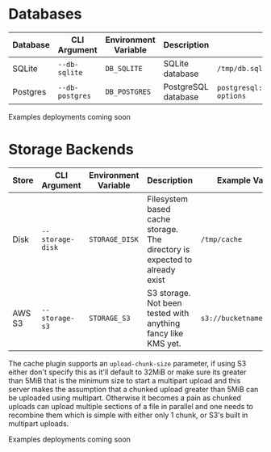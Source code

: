 
# Databases

| Database | CLI Argument    | Environment Variable | Description             | Example Value                                     |
|----------|-----------------|----------------------|-------------------------|---------------------------------------------------|
| SQLite   | `--db-sqlite`   | `DB_SQLITE`          | SQLite database         | `/tmp/db.sqlite`                                  |
| Postgres | `--db-postgres` | `DB_POSTGRES`        | PostgreSQL database     | `postgresql://user:pass@host:port/dbname?options` |

Examples deployments coming soon

# Storage Backends
| Store  | CLI Argument     | Environment Variable | Description                                                                | Example Value            |
|--------|------------------|----------------------|----------------------------------------------------------------------------|--------------------------|
| Disk   | `--storage-disk` | `STORAGE_DISK`       | Filesystem based cache storage. The directory is expected to already exist | `/tmp/cache`             |
| AWS S3 | `--storage-s3`   | `STORAGE_S3`         | S3 storage. Not been tested with anything fancy like KMS yet.              | `s3://bucketname/prefix` |

The cache plugin supports an `upload-chunk-size` parameter, if using S3 either don't specify this as it'll default to 32MiB or make sure its greater than 5MiB 
that is the minimum size to start a multipart upload and this server makes the assumption that a chunked upload greater than 5MiB can be uploaded using multipart.
Otherwise it becomes a pain as chunked uploads can upload multiple sections of a file in parallel and one needs to recombine them which is simple with either only
1 chunk, or S3's built in multipart uploads.

Examples deployments coming soon